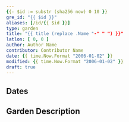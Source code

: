 ```yaml
---
{{- $id := substr (sha256 now) 0 10 }}
gre_id: "{{ $id }}"
aliases: [/id/{{ $id }}]
type: garden
title: "{{ title (replace .Name "-" " ") }}"
latlon: [ 0, 0 ]
author: Author Name
contributor: Contributor Name
date: {{ time.Now.Format "2006-01-02" }}
modified: {{ time.Now.Format "2006-01-02" }}
draft: true
---
```


## Dates
<!-- For now, include dates exactly as written in the document. We will revisit the question of date formatting once more data have been collected.  If no date, use "unspecified" -->

## Garden Description
<!-- This is the main text describing the garden -->

<!--
## Maps
{{< image file="filename.jpg" caption="" credit="" alt="" >}}
-->

<!--
## Plans
{{< image file="filename.jpg" caption="" credit="" alt="" >}}
-->

<!--
## Images
{{< image file="filename.jpg" caption="" credit="" alt="" >}}
-->

<!--
## Bibliography
- BIB_ENTRY [(worldcat)](WORLDCAT_LINK_URL)
-->

<!--
## Keywords
- {{< keyword "Example keyword" >}}
-->

<!--
## Places
places containing this garden will be listed automatically
- {{< id vocab="Pleiades" id="" name="" >}}
- {{< id vocab="TGN" id="" name="" >}}
-->
